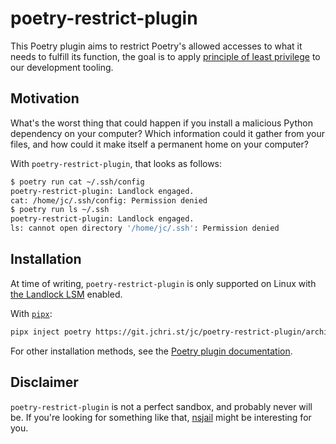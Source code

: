 # poetry-restrict-plugin

This Poetry plugin aims to restrict Poetry's allowed accesses to what it needs
to fulfill its function, the goal is to apply [principle of least
privilege](https://en.wikipedia.org/wiki/Principle_of_least_privilege) to our
development tooling.


## Motivation

What's the worst thing that could happen if you install a malicious Python
dependency on your computer? Which information could it gather from your files,
and how could it make itself a permanent home on your computer?

With `poetry-restrict-plugin`, that looks as follows:

```sh
$ poetry run cat ~/.ssh/config
poetry-restrict-plugin: Landlock engaged.
cat: /home/jc/.ssh/config: Permission denied
$ poetry run ls ~/.ssh
poetry-restrict-plugin: Landlock engaged.
ls: cannot open directory '/home/jc/.ssh': Permission denied
```


## Installation

At time of writing, `poetry-restrict-plugin` is only supported on Linux with
[the Landlock LSM](https://docs.kernel.org/userspace-api/landlock.html) enabled.

With [`pipx`](https://pipx.pypa.io/stable/docs/):

```sh
pipx inject poetry https://git.jchri.st/jc/poetry-restrict-plugin/archive/master.tar.gz
```

For other installation methods, see the [Poetry plugin
documentation](https://python-poetry.org/docs/plugins/#using-plugins).


## Disclaimer

`poetry-restrict-plugin` is not a perfect sandbox, and probably never will be.
If you're looking for something like that,
[nsjail](https://github.com/google/nsjail) might be interesting for you.


<!-- vim: set textwidth=80 sw=2= ts=2: -->
